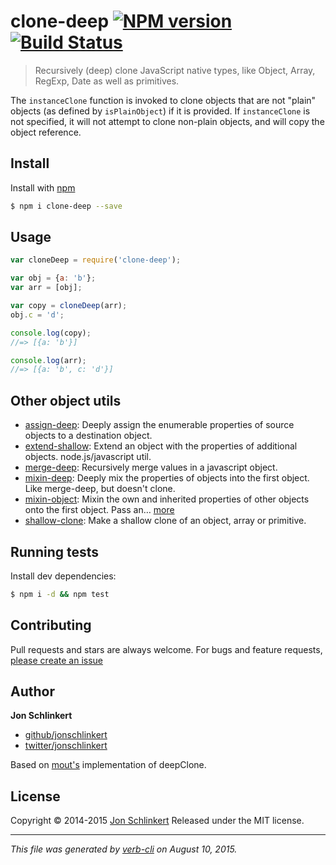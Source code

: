 # clone-deep [![NPM version](https://badge.fury.io/js/clone-deep.svg)](http://badge.fury.io/js/clone-deep)  [![Build Status](https://travis-ci.org/jonschlinkert/clone-deep.svg)](https://travis-ci.org/jonschlinkert/clone-deep)

> Recursively (deep) clone JavaScript native types, like Object, Array, RegExp, Date as well as primitives.

The `instanceClone` function is invoked to clone objects that are not "plain" objects (as defined by [](#isPlainObject)`isPlainObject`) if it is provided. If `instanceClone` is not specified, it will not attempt to clone non-plain objects, and will copy the object reference.

## Install

Install with [npm](https://www.npmjs.com/)

```sh
$ npm i clone-deep --save
```

## Usage

```js
var cloneDeep = require('clone-deep');

var obj = {a: 'b'};
var arr = [obj];

var copy = cloneDeep(arr);
obj.c = 'd';

console.log(copy);
//=> [{a: 'b'}]

console.log(arr);
//=> [{a: 'b', c: 'd'}]
```

## Other object utils

* [assign-deep](https://github.com/jonschlinkert/assign-deep): Deeply assign the enumerable properties of source objects to a destination object.
* [extend-shallow](https://github.com/jonschlinkert/extend-shallow): Extend an object with the properties of additional objects. node.js/javascript util.
* [merge-deep](https://github.com/jonschlinkert/merge-deep): Recursively merge values in a javascript object.
* [mixin-deep](https://github.com/jonschlinkert/mixin-deep): Deeply mix the properties of objects into the first object. Like merge-deep, but doesn't clone.
* [mixin-object](https://github.com/jonschlinkert/mixin-object): Mixin the own and inherited properties of other objects onto the first object. Pass an… [more](https://github.com/jonschlinkert/mixin-object)
* [shallow-clone](https://github.com/jonschlinkert/shallow-clone): Make a shallow clone of an object, array or primitive.

## Running tests

Install dev dependencies:

```sh
$ npm i -d && npm test
```

## Contributing

Pull requests and stars are always welcome. For bugs and feature requests, [please create an issue](https://github.com/jonschlinkert/clone-deep/issues/new)

## Author

**Jon Schlinkert**

+ [github/jonschlinkert](https://github.com/jonschlinkert)
+ [twitter/jonschlinkert](http://twitter.com/jonschlinkert)

Based on [mout's](https://github.com/mout/mout) implementation of deepClone.

## License

Copyright © 2014-2015 [Jon Schlinkert](https://github.com/jonschlinkert)
Released under the MIT license.

***

_This file was generated by [verb-cli](https://github.com/assemble/verb-cli) on August 10, 2015._

<!-- deps:helper-lookup-deps -->
